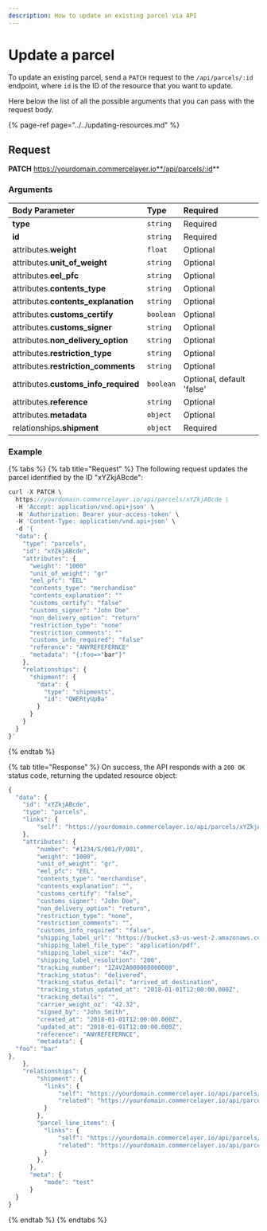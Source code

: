 ```yaml
---
description: How to update an existing parcel via API
---
```


# Update a parcel

To update an existing parcel, send a `PATCH` request to the `/api/parcels/:id` endpoint, where `id` is the ID of the resource that you want to update.

Here below the list of all the possible arguments that you can pass with the request body.

{% page-ref page="../../updating-resources.md" %}

## Request

**PATCH** https://yourdomain.commercelayer.io**/api/parcels/:id**

### Arguments

| Body Parameter | Type | Required |
| :--- | :--- | :--- |
| **type** | `string` | Required |
| **id** | `string` | Required |
| attributes.**weight** | `float` | Optional |
| attributes.**unit\_of\_weight** | `string` | Optional |
| attributes.**eel\_pfc** | `string` | Optional |
| attributes.**contents\_type** | `string` | Optional |
| attributes.**contents\_explanation** | `string` | Optional |
| attributes.**customs\_certify** | `boolean` | Optional |
| attributes.**customs\_signer** | `string` | Optional |
| attributes.**non\_delivery\_option** | `string` | Optional |
| attributes.**restriction\_type** | `string` | Optional |
| attributes.**restriction\_comments** | `string` | Optional |
| attributes.**customs\_info\_required** | `boolean` | Optional, default 'false' |
| attributes.**reference** | `string` | Optional |
| attributes.**metadata** | `object` | Optional |
| relationships.**shipment** | `object` | Required |

### Example

{% tabs %}
{% tab title="Request" %}
The following request updates the parcel identified by the ID "xYZkjABcde":

```javascript
curl -X PATCH \
  https://yourdomain.commercelayer.io/api/parcels/xYZkjABcde \
  -H 'Accept: application/vnd.api+json' \
  -H 'Authorization: Bearer your-access-token' \
  -H 'Content-Type: application/vnd.api+json' \
  -d '{
  "data": {
    "type": "parcels",
    "id": "xYZkjABcde",
    "attributes": {
      "weight": "1000"
      "unit_of_weight": "gr"
      "eel_pfc": "EEL"
      "contents_type": "merchandise"
      "contents_explanation": ""
      "customs_certify": "false"
      "customs_signer": "John Doe"
      "non_delivery_option": "return"
      "restriction_type": "none"
      "restriction_comments": ""
      "customs_info_required": "false"
      "reference": "ANYREFEFERNCE"
      "metadata": "{:foo=>"bar"}"
    },
    "relationships": {
      "shipment": {
        "data": {
          "type": "shipments",
          "id": "QWERtyUpBa"
        }
      }
    }
  }
}'
```
{% endtab %}

{% tab title="Response" %}
On success, the API responds with a `200 OK` status code, returning the updated resource object:

```javascript
{
  "data": {
    "id": "xYZkjABcde",
    "type": "parcels",
    "links": {
        "self": "https://yourdomain.commercelayer.io/api/parcels/xYZkjABcde"
    },
    "attributes": {
        "number": "#1234/S/001/P/001",
        "weight": "1000",
        "unit_of_weight": "gr",
        "eel_pfc": "EEL",
        "contents_type": "merchandise",
        "contents_explanation": "",
        "customs_certify": "false",
        "customs_signer": "John Doe",
        "non_delivery_option": "return",
        "restriction_type": "none",
        "restriction_comments": "",
        "customs_info_required": "false",
        "shipping_label_url": "https://bucket.s3-us-west-2.amazonaws.com/files/postage_label/20180101/123.pdf",
        "shipping_label_file_type": "application/pdf",
        "shipping_label_size": "4x7",
        "shipping_label_resolution": "200",
        "tracking_number": "1Z4V2A000000000000",
        "tracking_status": "delivered",
        "tracking_status_detail": "arrived_at_destination",
        "tracking_status_updated_at": "2018-01-01T12:00:00.000Z",
        "tracking_details": "",
        "carrier_weight_oz": "42.32",
        "signed_by": "John Smith",
        "created_at": "2018-01-01T12:00:00.000Z",
        "updated_at": "2018-01-01T12:00:00.000Z",
        "reference": "ANYREFEFERNCE",
        "metadata": {
  "foo": "bar"
},
    },
    "relationships": {
        "shipment": {
          "links": {
              "self": "https://yourdomain.commercelayer.io/api/parcels/xYZkjABcde/relationships/shipment",
              "related": "https://yourdomain.commercelayer.io/api/parcels/xYZkjABcde/shipment"
          }
        },
        "parcel_line_items": {
          "links": {
              "self": "https://yourdomain.commercelayer.io/api/parcels/xYZkjABcde/relationships/parcel_line_items",
              "related": "https://yourdomain.commercelayer.io/api/parcels/xYZkjABcde/parcel_line_items"
          }
        },
      },
      "meta": {
          "mode": "test"
      }
  }
}
```
{% endtab %}
{% endtabs %}

